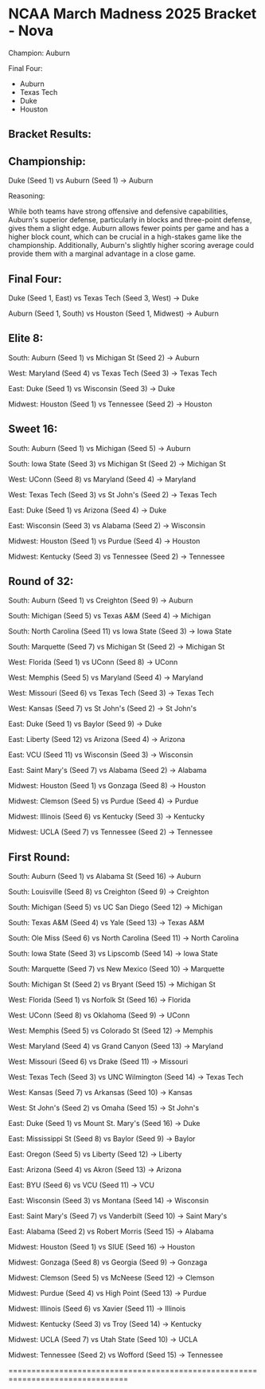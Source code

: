 # NCAA March Madness 2025 Bracket - Nova

Champion: Auburn

Final Four:
  - Auburn
  - Texas Tech
  - Duke
  - Houston

Bracket Results:
--------------------------------------------------------------------------------

## Championship: 

Duke (Seed 1) vs Auburn (Seed 1) -> Auburn

Reasoning: 

While both teams have strong offensive and defensive capabilities, Auburn's superior defense, particularly in blocks and three-point defense, gives them a slight edge. Auburn allows fewer points per game and has a higher block count, which can be crucial in a high-stakes game like the championship. Additionally, Auburn's slightly higher scoring average could provide them with a marginal advantage in a close game.

## Final Four:
  Duke (Seed 1, East) vs Texas Tech (Seed 3, West) -> Duke
  
  Auburn (Seed 1, South) vs Houston (Seed 1, Midwest) -> Auburn

## Elite 8:
  South: Auburn (Seed 1) vs Michigan St (Seed 2) -> Auburn
  
  West: Maryland (Seed 4) vs Texas Tech (Seed 3) -> Texas Tech
  
  East: Duke (Seed 1) vs Wisconsin (Seed 3) -> Duke
  
  Midwest: Houston (Seed 1) vs Tennessee (Seed 2) -> Houston

## Sweet 16:
  South: Auburn (Seed 1) vs Michigan (Seed 5) -> Auburn
  
  South: Iowa State (Seed 3) vs Michigan St (Seed 2) -> Michigan St
  
  West: UConn (Seed 8) vs Maryland (Seed 4) -> Maryland
  
  West: Texas Tech (Seed 3) vs St John's (Seed 2) -> Texas Tech
  
  East: Duke (Seed 1) vs Arizona (Seed 4) -> Duke
  
  East: Wisconsin (Seed 3) vs Alabama (Seed 2) -> Wisconsin
  
  Midwest: Houston (Seed 1) vs Purdue (Seed 4) -> Houston
  
  Midwest: Kentucky (Seed 3) vs Tennessee (Seed 2) -> Tennessee

## Round of 32:
  South: Auburn (Seed 1) vs Creighton (Seed 9) -> Auburn
  
  South: Michigan (Seed 5) vs Texas A&M (Seed 4) -> Michigan
  
  South: North Carolina (Seed 11) vs Iowa State (Seed 3) -> Iowa State
  
  South: Marquette (Seed 7) vs Michigan St (Seed 2) -> Michigan St
  
  West: Florida (Seed 1) vs UConn (Seed 8) -> UConn
  
  West: Memphis (Seed 5) vs Maryland (Seed 4) -> Maryland
  
  West: Missouri (Seed 6) vs Texas Tech (Seed 3) -> Texas Tech
  
  West: Kansas (Seed 7) vs St John's (Seed 2) -> St John's
  
  East: Duke (Seed 1) vs Baylor (Seed 9) -> Duke
  
  East: Liberty (Seed 12) vs Arizona (Seed 4) -> Arizona
  
  East: VCU (Seed 11) vs Wisconsin (Seed 3) -> Wisconsin
  
  East: Saint Mary's (Seed 7) vs Alabama (Seed 2) -> Alabama
  
  Midwest: Houston (Seed 1) vs Gonzaga (Seed 8) -> Houston
  
  Midwest: Clemson (Seed 5) vs Purdue (Seed 4) -> Purdue
  
  Midwest: Illinois (Seed 6) vs Kentucky (Seed 3) -> Kentucky
    
  Midwest: UCLA (Seed 7) vs Tennessee (Seed 2) -> Tennessee

## First Round:
  
  South: Auburn (Seed 1) vs Alabama St (Seed 16) -> Auburn
  
  South: Louisville (Seed 8) vs Creighton (Seed 9) -> Creighton
  
  South: Michigan (Seed 5) vs UC San Diego (Seed 12) -> Michigan
  
  South: Texas A&M (Seed 4) vs Yale (Seed 13) -> Texas A&M
  
  South: Ole Miss (Seed 6) vs North Carolina (Seed 11) -> North Carolina
  
  South: Iowa State (Seed 3) vs Lipscomb (Seed 14) -> Iowa State
  
  South: Marquette (Seed 7) vs New Mexico (Seed 10) -> Marquette
  
  South: Michigan St (Seed 2) vs Bryant (Seed 15) -> Michigan St
  
  West: Florida (Seed 1) vs Norfolk St (Seed 16) -> Florida
  
  West: UConn (Seed 8) vs Oklahoma (Seed 9) -> UConn
  
  West: Memphis (Seed 5) vs Colorado St (Seed 12) -> Memphis
  
  West: Maryland (Seed 4) vs Grand Canyon (Seed 13) -> Maryland
  
  West: Missouri (Seed 6) vs Drake (Seed 11) -> Missouri
  
  West: Texas Tech (Seed 3) vs UNC Wilmington (Seed 14) -> Texas Tech
  
  West: Kansas (Seed 7) vs Arkansas (Seed 10) -> Kansas
  
  West: St John's (Seed 2) vs Omaha (Seed 15) -> St John's
  
  East: Duke (Seed 1) vs Mount St. Mary's (Seed 16) -> Duke
  
  East: Mississippi St (Seed 8) vs Baylor (Seed 9) -> Baylor
  
  East: Oregon (Seed 5) vs Liberty (Seed 12) -> Liberty
  
  East: Arizona (Seed 4) vs Akron (Seed 13) -> Arizona
  
  East: BYU (Seed 6) vs VCU (Seed 11) -> VCU
  
  East: Wisconsin (Seed 3) vs Montana (Seed 14) -> Wisconsin
  
  East: Saint Mary's (Seed 7) vs Vanderbilt (Seed 10) -> Saint Mary's
  
  East: Alabama (Seed 2) vs Robert Morris (Seed 15) -> Alabama
  
  Midwest: Houston (Seed 1) vs SIUE (Seed 16) -> Houston
  
  Midwest: Gonzaga (Seed 8) vs Georgia (Seed 9) -> Gonzaga
  
  Midwest: Clemson (Seed 5) vs McNeese (Seed 12) -> Clemson
  
  Midwest: Purdue (Seed 4) vs High Point (Seed 13) -> Purdue
  
  Midwest: Illinois (Seed 6) vs Xavier (Seed 11) -> Illinois
  
  Midwest: Kentucky (Seed 3) vs Troy (Seed 14) -> Kentucky
  
  Midwest: UCLA (Seed 7) vs Utah State (Seed 10) -> UCLA
  
  Midwest: Tennessee (Seed 2) vs Wofford (Seed 15) -> Tennessee

================================================================================
